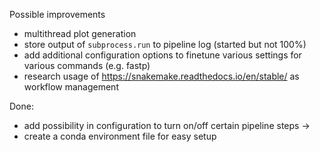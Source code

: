 Possible improvements

* multithread plot generation
* store output of `subprocess.run` to pipeline log (started but not 100%)
* add additional configuration options to finetune various settings for various commands (e.g. fastp)
* research usage of https://snakemake.readthedocs.io/en/stable/ as workflow management

Done:

* add possibility in configuration to turn on/off certain pipeline steps ->
* create a conda environment file for easy setup

